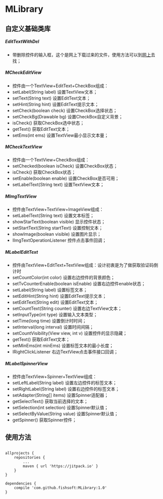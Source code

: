 # MLibrary
## 自定义基础类库
##### EditTextWithDel
 * 带删除控件的输入框，这个是网上下载过来的文件，使用方法可以到[网上](http://blog.csdn.net/qq_20785431/article/details/50762834)去找；
##### MCheckEditView
 * 控件由一个TextView+EditText+CheckBox组成：
 * setLabel(String label) 设置TextView文本；
 * setText(String text) 设置EditText文本；
 * setHint(String hint) 设置EditText提示文本；
 * setCheck(boolean check) 设置CheckBox选择状态；
 * setCheckBg(Drawable bg) 设置CheckBox自定义背景；
 * isCheck() 获取CheckBox选中状态；
 * getText() 获取EditText文本；
 * setEms(int ems) 设置TextView最小显示文本量；
##### MCheckTextView
 * 控件由一个TextView+CheckBox组成：
 * setChecked(boolean isCheck) 设置CheckBox状态；
 * isCheck() 获取CheckBox状态；
 * setEnable(boolean enable) 设置CheckBox是否可用；
 * setLabelText(String text) 设置TextView文本；
##### MImgTextView
 * 控件由TextView+TextView+ImageView组成：
 * setLabelText(String text) 设置文本标签；
 * showStarText(boolean visible) 显示控件状态；
 * setStartText(String startText) 设置控制文本；
 * showImage(boolean visible) 设置图片显示；
 * IImgTextOperationListener 控件点击事件回调；
##### MLabelEditText
 * 控件由TextView+EditText+TextView组成：设计初衷是为了做获取验证码倒计时
 * setCountColor(int color) 设置右边控件的背景颜色；
 * setTvCounterEnable(boolean isEnable) 设置右边控件enable状态；
 * setLabel(String label) 设置标签文本；
 * setEditHint(String hint) 设置EditText提示文本；
 * setEditText(String edit) 设置EditText文本；
 * setCountText(String counter) 设置右边TextView文本；
 * setInputType(int type) 设置输入文本类型；
 * setTime(long time) 设置倒计时时间；
 * setInterval(long interval) 设置时间间隔；
 * setCountVisibility(View view, int v) 设置控件的显示隐藏；
 * getText() 获取EditText文本；
 * setMinEms(int minEms) 设置标签文本的最小长度；
 * IRightClickListener 右边TextView点击事件接口回调；
##### MLabelSpinnerView
 * 控件由TextView+Spinner+TextView组成：
 * setLeftLabel(String label) 设置左边控件的标签文本；
 * setRightLabel(String label) 设置右边控件的标签文本；
 * setAdapter(String[] items) 设置Spinner适配器；
 * getSelectText() 获取当前选择的文本；
 * setSelection(int selection) 设置Spinner默认值；
 * setSelectByValue(String value) 设置Spinner默认值；
 * getSpinner() 获取Spinner控件；
 
## 使用方法
<pre><code>
allprojects {
	repositories {
		...
		maven { url 'https://jitpack.io' }
	}
}

dependencies {
    compile 'com.github.fishsoft:MLibrary:1.0'
}
</code></pre>